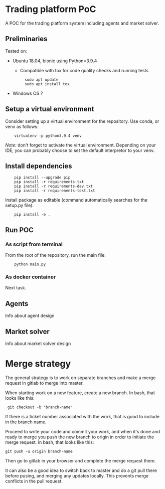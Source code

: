 # Trading platform PoC

A POC for the trading platform system including agents and market solver.

## Preliminaries
Tested on:
- Ubuntu 18.04, bionic using Python=3.9.4
  - Compatible with tox for code quality checks and running tests

          sudo apt update
          sudo apt install tox
- Windows OS ?

## Setup a virtual environment
Consider setting up a virtual environment for the repository. Use conda, or venv as follows:

        virtualenv -p python3.9.4 venv

*Note:* don't forget to activate the virtual environment. Depending on your IDE, you can probably choose to set the 
default interpretor to your venv.

## Install dependencies

        pip install --upgrade pip
        pip install -r requirements.txt
        pip install -r requirements-dev.txt
        pip install -r requirements-test.txt

Install package as editable (command automatically searches for the setup.py file): 
        
        pip install -e .

## Run POC

### As script from terminal
From the root of the repository, run the main file:

        python main.py

### As docker container
Next task.

## Agents
Info about agent design

## Market solver
Info about market solver design


# Merge strategy
The general strategy is to work on separate branches and make a merge request in gitlab to merge into master.

When starting work on a new feature, create a new branch. In bash, that looks like this:

     git checkout -b "branch-name"
If there is a ticket number associated with the work, that is good to include in the branch name.

Proceed to write your code and commit your work, and when it's done and ready to merge you push the new branch to origin in order to initiate the merge request. In bash, that looks like this:

    git push -u origin branch-name
Then go to gitlab in your browser and complete the merge request there.

It can also be a good idea to switch back to master and do a git pull there before pusing, and merging any updates locally. This prevents merge conflicts in the pull request.
